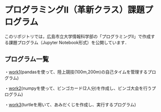 # プログラミングⅡ（革新クラス）課題プログラム

このリポジトリでは，広島市立大学情報科学部の「プログラミングⅡ」で作成する課題プログラム（Jupyter Notebook形式）を公開しています．

## プログラム一覧

・[work1](https://github.com/kosukeshirane/-Prog2kakushin/blob/main/work1.ipynb)(pandasを使って、陸上競技(100m,200m)の自己タイムを管理するプログラム)

・[work2](https://github.com/kosukeshirane/-Prog2kakushin/blob/main/work2.ipynb)(numpyを使って、ビンゴカード(2人分)を作成し、ビンゴ大会を行うプログラム)

・[work3](https://github.com/kosukeshirane/-Prog2kakushin/blob/main/work3.ipynb)(turtleを用いて、あみだくじを作成し、実行するプログラム)

